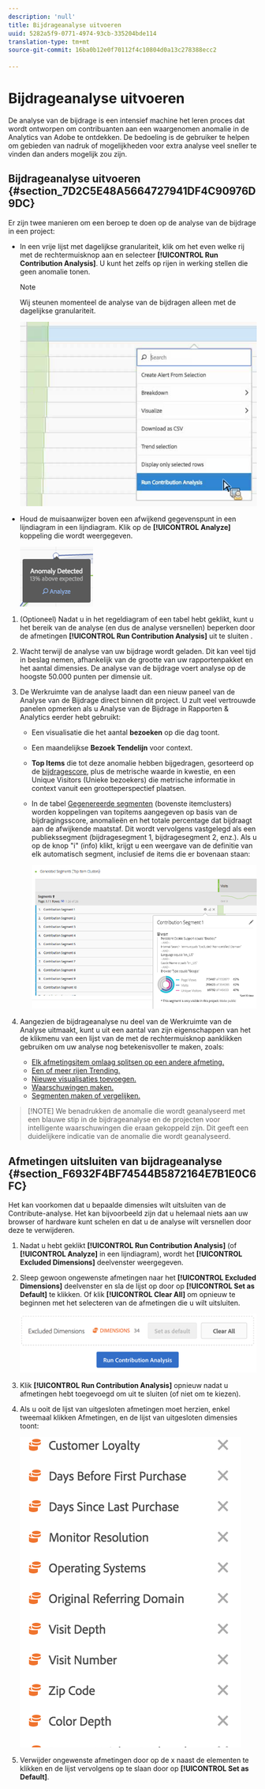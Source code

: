 ```yaml
---
description: 'null'
title: Bijdrageanalyse uitvoeren
uuid: 5282a5f9-0771-4974-93cb-335204bde114
translation-type: tm+mt
source-git-commit: 16ba0b12e0f70112f4c10804d0a13c278388ecc2

---
```



# Bijdrageanalyse uitvoeren

De analyse van de bijdrage is een intensief machine het leren proces dat wordt ontworpen om contribuanten aan een waargenomen anomalie in de Analytics van Adobe te ontdekken. De bedoeling is de gebruiker te helpen om gebieden van nadruk of mogelijkheden voor extra analyse veel sneller te vinden dan anders mogelijk zou zijn.

## Bijdrageanalyse uitvoeren {#section_7D2C5E48A5664727941DF4C90976D9DC}

Er zijn twee manieren om een beroep te doen op de analyse van de bijdrage in een project:

* In een vrije lijst met dagelijkse granulariteit, klik om het even welke rij met de rechtermuisknop aan en selecteer **[!UICONTROL Run Contribution Analysis]**. U kunt het zelfs op rijen in werking stellen die geen anomalie tonen.

   >[!NOTE]
   >
   >Wij steunen momenteel de analyse van de bijdragen alleen met de dagelijkse granulariteit.

   ![](assets/run_ca.png)

* Houd de muisaanwijzer boven een afwijkend gegevenspunt in een lijndiagram in een lijndiagram. Klik op de **[!UICONTROL Analyze]** koppeling die wordt weergegeven.

   ![](assets/contribution-analysis.png)

1. (Optioneel) Nadat u in het regeldiagram of een tabel hebt geklikt, kunt u het bereik van de analyse (en dus de analyse versnellen) beperken door de afmetingen **[!UICONTROL Run Contribution Analysis]** uit te sluiten [](/help/analyze/analysis-workspace/virtual-analyst/contribution-analysis/run-contribution-analysis.md#section_F6932F4BF74544B5872164E7B1E0C6FC).

1. Wacht terwijl de analyse van uw bijdrage wordt geladen. Dit kan veel tijd in beslag nemen, afhankelijk van de grootte van uw rapportenpakket en het aantal dimensies. De analyse van de bijdrage voert analyse op de hoogste 50.000 punten per dimensie uit.
1. De Werkruimte van de analyse laadt dan een nieuw paneel van de Analyse van de Bijdrage direct binnen dit project. U zult veel vertrouwde panelen opmerken als u Analyse van de Bijdrage in Rapporten &amp; Analytics eerder hebt gebruikt:

   * Een visualisatie die het aantal **bezoeken** op die dag toont.
   * Een maandelijkse **Bezoek Tendelijn** voor context.
   * **Top Items** die tot deze anomalie hebben bijgedragen, gesorteerd op de [bijdragescore](https://marketing.adobe.com/resources/help/en_US/analytics/contribution/ca_contribution_score.html), plus de metrische waarde in kwestie, en een Unique Visitors (Unieke bezoekers) die metrische informatie in context vanuit een grootteperspectief plaatsen.

   * In de tabel [Gegenereerde segmenten](https://marketing.adobe.com/resources/help/en_US/analytics/contribution/ca_workflow_premium.html) (bovenste itemclusters) worden koppelingen van topitems aangegeven op basis van de bijdragingsscore, anomalieën en het totale percentage dat bijdraagt aan de afwijkende maatstaf. Dit wordt vervolgens vastgelegd als een publiekssegment (bijdragesegment 1, bijdragesegment 2, enz.). Als u op de knop &quot;i&quot; (info) klikt, krijgt u een weergave van de definitie van elk automatisch segment, inclusief de items die er bovenaan staan:

      ![](assets/auto_segment.png)

1. Aangezien de bijdrageanalyse nu deel van de Werkruimte van de Analyse uitmaakt, kunt u uit een aantal van zijn eigenschappen van het de klikmenu van een lijst van de met de rechtermuisknop aanklikken gebruiken om uw analyse nog betekenisvoller te maken, zoals:

   * [Elk afmetingsitem omlaag splitsen op een andere afmeting.](/help/analyze/analysis-workspace/components/dimensions/t-breakdown-fa.md)
   * [Een of meer rijen Trending.](/help/analyze/analysis-workspace/analysis-workspace-features.md#section_34930C967C104C2B9092BA8DCF2BF81A)
   * [Nieuwe visualisaties toevoegen.](/help/analyze/analysis-workspace/visualizations/freeform-analysis-visualizations.md)
   * [Waarschuwingen maken.](/help/components/c-alerts/intellligent-alerts.md)
   * [Segmenten maken of vergelijken.](/help/analyze/analysis-workspace/c-panels/c-segment-comparison/segment-comparison.md)

> [!NOTE] We benadrukken de anomalie die wordt geanalyseerd met een blauwe stip in de bijdrageanalyse en de projecten voor intelligente waarschuwingen die eraan gekoppeld zijn. Dit geeft een duidelijkere indicatie van de anomalie die wordt geanalyseerd.

## Afmetingen uitsluiten van bijdrageanalyse {#section_F6932F4BF74544B5872164E7B1E0C6FC}

Het kan voorkomen dat u bepaalde dimensies wilt uitsluiten van de Contribute-analyse. Het kan bijvoorbeeld zijn dat u helemaal niets aan uw browser of hardware kunt schelen en dat u de analyse wilt versnellen door deze te verwijderen.

1. Nadat u hebt geklikt **[!UICONTROL Run Contribution Analysis]** (of **[!UICONTROL Analyze]** in een lijndiagram), wordt het **[!UICONTROL Excluded Dimensions]** deelvenster weergegeven.

1. Sleep gewoon ongewenste afmetingen naar het **[!UICONTROL Excluded Dimensions]** deelvenster en sla de lijst op door op **[!UICONTROL Set as Default]** te klikken. Of klik **[!UICONTROL Clear All]** om opnieuw te beginnen met het selecteren van de afmetingen die u wilt uitsluiten.

   ![](assets/exclude_dimensions.png)

1. Klik **[!UICONTROL Run Contribution Analysis]** opnieuw nadat u afmetingen hebt toegevoegd om uit te sluiten (of niet om te kiezen).
1. Als u ooit de lijst van uitgesloten afmetingen moet herzien, enkel tweemaal klikken Afmetingen, en de lijst van uitgesloten dimensies toont:

   ![](assets/excluded-dimensions.png)

1. Verwijder ongewenste afmetingen door op de x naast de elementen te klikken en de lijst vervolgens op te slaan door op **[!UICONTROL Set as Default]**.

